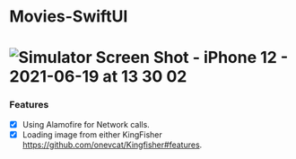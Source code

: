 # Movies-SwiftUI
# ![Simulator Screen Shot - iPhone 12 - 2021-06-19 at 13 30 02](https://user-images.githubusercontent.com/5801649/122636626-ab102080-d103-11eb-9431-e637ff2980b2.png)


### Features

- [x] Using Alamofire for Network calls.
- [x] Loading image from either KingFisher https://github.com/onevcat/Kingfisher#features.
